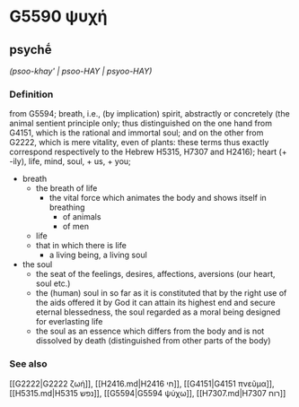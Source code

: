 # G5590 ψυχή

## psychḗ

_(psoo-khay' | psoo-HAY | psyoo-HAY)_

### Definition

from G5594; breath, i.e., (by implication) spirit, abstractly or concretely (the animal sentient principle only; thus distinguished on the one hand from G4151, which is the rational and immortal soul; and on the other from G2222, which is mere vitality, even of plants: these terms thus exactly correspond respectively to the Hebrew H5315, H7307 and H2416); heart (+ -ily), life, mind, soul, + us, + you; 

- breath
  - the breath of life
    - the vital force which animates the body and shows itself in breathing
      - of animals
      - of men
  - life
  - that in which there is life
    - a living being, a living soul
- the soul
  - the seat of the feelings, desires, affections, aversions (our heart, soul etc.)
  - the (human) soul in so far as it is constituted that by the right use of the aids offered it by God it can attain its highest end and secure eternal blessedness, the soul regarded as a moral being designed for everlasting life
  - the soul as an essence which differs from the body and is not dissolved by death (distinguished from other parts of the body)

### See also

[[G2222|G2222 ζωή]], [[H2416.md|H2416 חי]], [[G4151|G4151 πνεῦμα]], [[H5315.md|H5315 נפש]], [[G5594|G5594 ψύχω]], [[H7307.md|H7307 רוח]]
